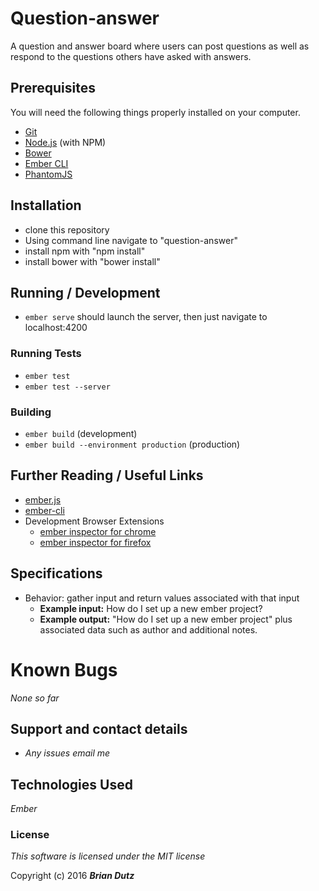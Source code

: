 # Question-answer

A question and answer board where users can post questions as well as respond to the questions others have asked with answers.

## Prerequisites

You will need the following things properly installed on your computer.

* [Git](http://git-scm.com/)
* [Node.js](http://nodejs.org/) (with NPM)
* [Bower](http://bower.io/)
* [Ember CLI](http://ember-cli.com/)
* [PhantomJS](http://phantomjs.org/)

## Installation

* clone this repository
* Using command line navigate to "question-answer"
* install npm with "npm install"
* install bower with "bower install"

## Running / Development

* `ember serve` should launch the server, then just navigate to localhost:4200


### Running Tests

* `ember test`
* `ember test --server`

### Building

* `ember build` (development)
* `ember build --environment production` (production)

## Further Reading / Useful Links

* [ember.js](http://emberjs.com/)
* [ember-cli](http://ember-cli.com/)
* Development Browser Extensions
  * [ember inspector for chrome](https://chrome.google.com/webstore/detail/ember-inspector/bmdblncegkenkacieihfhpjfppoconhi)
  * [ember inspector for firefox](https://addons.mozilla.org/en-US/firefox/addon/ember-inspector/)

## Specifications

* Behavior: gather input and return values associated with that input
  * **Example input:** How do I set up a new ember project?
  * **Example output:** "How do I set up a new ember project" plus associated data such as author and additional notes.

# Known Bugs

_None so far_

## Support and contact details

* _Any issues email me_

## Technologies Used

_Ember_

### License

*This software is licensed under the MIT license*

Copyright (c) 2016 **_Brian Dutz_**
